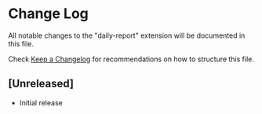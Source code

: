 # Change Log

All notable changes to the "daily-report" extension will be documented in this file.

Check [Keep a Changelog](http://keepachangelog.com/) for recommendations on how to structure this file.

## [Unreleased]

- Initial release